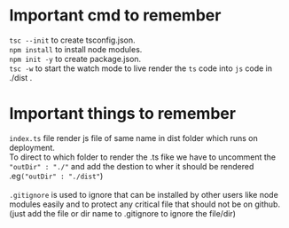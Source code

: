 # Important cmd to remember

`tsc --init` to create tsconfig.json.<br>
`npm install` to install node modules.<br>
`npm init -y` to create package.json.
<br>
`tsc -w` to start the watch mode to live render the `ts` code into `js` code in ./dist .

# Important things to remember

`index.ts`  file render js file of same name in dist folder which runs on deployment. 
<br>
To direct to which folder to render the .ts fike we have to uncomment the `"outDir" : "./"` and add the destion to wher it should be rendered .eg`("outDir" : "./dist"`)
<br><br>
`.gitignore` is used to ignore that can be installed by other users like node modules easily and to protect any critical file that should not be on github.(just add the file or dir name to .gitignore to ignore the file/dir)



